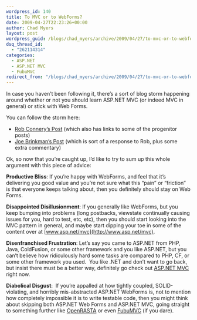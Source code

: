 ```yaml
---
wordpress_id: 140
title: To MVC or to WebForms?
date: 2009-04-27T22:23:26+00:00
author: Chad Myers
layout: post
wordpress_guid: /blogs/chad_myers/archive/2009/04/27/to-mvc-or-to-webforms.aspx
dsq_thread_id:
  - "262114314"
categories:
  - ASP.NET
  - ASP.NET MVC
  - FubuMVC
redirect_from: "/blogs/chad_myers/archive/2009/04/27/to-mvc-or-to-webforms.aspx/"
---
```

In case you haven’t been following it, there’s a sort of blog storm happening around whether or not you should learn ASP.NET MVC (or indeed MVC in general) or stick with Web Forms.

You can follow the storm here:

  * [Rob Connery’s Post](http://blog.wekeroad.com/blog/i-spose-ill-just-say-it-you-should-learn-mvc/) (which also has links to some of the progenitor posts)
  * [Joe Brinkman’s Post](http://blog.theaccidentalgeek.com/post/2009/04/23/I-Spose-Irsquo3bll-Just-Say-It-Still-Waiting-For-a-GOOD-Reason-to-Learn-MVC.aspx) (which is sort of a response to Rob, plus some extra commentary)

Ok, so now that you’re caught up, I’d like to try to sum up this whole argument with this piece of advice:

**Productive Bliss**: If you’re happy with WebForms, and feel that it’s delivering you good value and you’re not sure what this “pain” or “friction” is that everyone keeps talking about, then you definitely should stay on Web Forms. 

**Disappointed Disillusionment**: If you generally like WebForms, but you keep bumping into problems (long postbacks, viewstate continually causing issues for you, hard to test, etc, etc), then you should start looking into the MVC pattern in general, and maybe start dipping your toe in some of the content over at [www.asp.net/mvc](http://www.asp.net/mvc).

**Disenfranchised Frustration**: Let’s say you came to ASP.NET from PHP, Java, ColdFusion, or some other framework and you like ASP.NET, but you can’t believe how ridiculously hard some tasks are compared to PHP, CF, or some other framework you used.&#160; You like .NET and don’t want to go back, but insist there must be a better way, definitely go check out [ASP.NET MVC](www.asp.net/mvc) right now.

**Diabolical Disgust**:&#160; If you’re appalled at how tightly coupled, SOLID-violating, and horribly mis-abstracted ASP.NET WebForms is, not to mention how completely impossible it is to write testable code, then you might think about skipping both ASP.NET Web Forms and ASP.NET MVC, going straight to something further like [OpenRASTA](http://trac.caffeine-it.com/openrasta) or even [FubuMVC](http://fubumvc.pbwiki.com/) (if you dare).